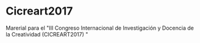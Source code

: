 # Cicreart2017

Marerial para el "III Congreso Internacional de Investigación y Docencia de la Creatividad (CICREART2017) "
